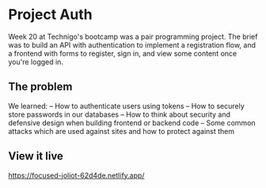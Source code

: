 # Project Auth

Week 20 at Technigo's bootcamp was a pair programming project. The brief was to build an API with authentication to implement a registration flow, and a frontend with forms to register, sign in, and view some content once you're logged in.

## The problem

We learned: 
– How to authenticate users using tokens
– How to securely store passwords in our databases
– How to think about security and defensive design when building frontend or backend code
– Some common attacks which are used against sites and how to protect against them

## View it live

https://focused-joliot-62d4de.netlify.app/